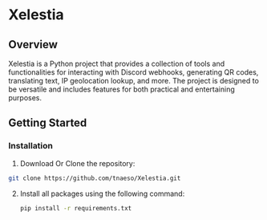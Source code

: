 # Xelestia

## Overview
Xelestia is a Python project that provides a collection of tools and functionalities for interacting with Discord webhooks, generating QR codes, translating text, IP geolocation lookup, and more. The project is designed to be versatile and includes features for both practical and entertaining purposes.

## Getting Started

### Installation

1. Download Or Clone the repository:
```bash
git clone https://github.com/tnaeso/Xelestia.git
```

2. Install all packages using the following command:

   ```bash
   pip install -r requirements.txt
